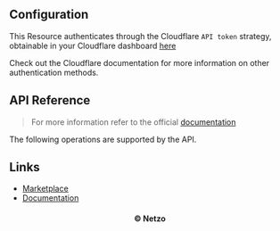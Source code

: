 ## Configuration

This Resource authenticates through the Cloudflare `API token` strategy,
obtainable in your Cloudflare dashboard
[here](https://dash.cloudflare.com/profile/api-tokens)

Check out the Cloudflare documentation for more information on other
authentication methods.

## API Reference

> For more information refer to the official [documentation](#links)

The following operations are supported by the API.

## Links

- [Marketplace](https://app.netzo.io/resources/resource-http-cloudflare)
- [Documentation](https://api.cloudflare.com/#getting-started-endpoints)

<div align="center">
  <h4>© Netzo</h4>
</div>
